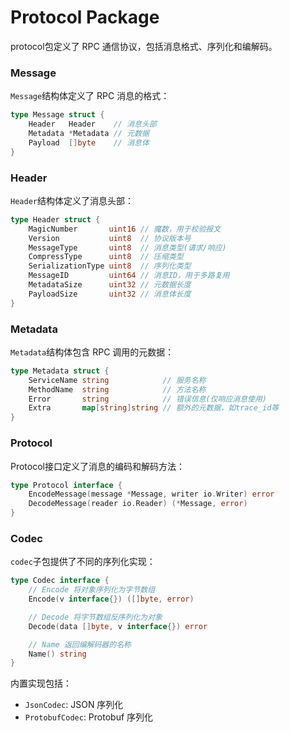 # Protocol Package

protocol包定义了 RPC 通信协议，包括消息格式、序列化和编解码。

### Message

`Message`结构体定义了 RPC 消息的格式：

```go
type Message struct {
    Header   Header    // 消息头部
    Metadata *Metadata // 元数据
    Payload  []byte    // 消息体
}
```

### Header

`Header`结构体定义了消息头部：

```go
type Header struct {
    MagicNumber       uint16 // 魔数，用于校验报文
    Version           uint8  // 协议版本号
    MessageType       uint8  // 消息类型(请求/响应)
    CompressType      uint8  // 压缩类型
    SerializationType uint8  // 序列化类型
    MessageID         uint64 // 消息ID，用于多路复用
    MetadataSize      uint32 // 元数据长度
    PayloadSize       uint32 // 消息体长度
}
```

### Metadata

`Metadata`结构体包含 RPC 调用的元数据：

```go
type Metadata struct {
    ServiceName string            // 服务名称
    MethodName  string            // 方法名称
    Error       string            // 错误信息(仅响应消息使用)
    Extra       map[string]string // 额外的元数据，如trace_id等
}
```

### Protocol

Protocol接口定义了消息的编码和解码方法：

```go
type Protocol interface {
    EncodeMessage(message *Message, writer io.Writer) error
    DecodeMessage(reader io.Reader) (*Message, error)
}
```

### Codec

`codec`子包提供了不同的序列化实现：

```go
type Codec interface {
    // Encode 将对象序列化为字节数组
    Encode(v interface{}) ([]byte, error)

    // Decode 将字节数组反序列化为对象
    Decode(data []byte, v interface{}) error

    // Name 返回编解码器的名称
    Name() string
}
```

内置实现包括：
- `JsonCodec`: JSON 序列化
- `ProtobufCodec`: Protobuf 序列化